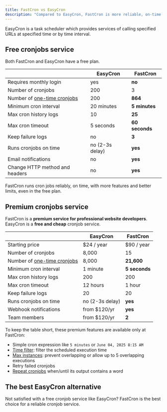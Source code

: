 ```yaml
---
title: FastCron vs EasyCron
description: "Compared to EasyCron, FastCron is more reliable, on-time, with more features for your cronjobs."
---
```


EasyCron is a task scheduler which provides services of calling specified URLs at specified time or by time interval.

## Free cronjobs service

Both FastCron and EasyCron have a free plan.

|                                                          | EasyCron        | **FastCron**   |
| -------------------------------------------------------- | --------------- | -------------- |
| Requires monthly login                                   | yes             | **no**         |
| Number of cronjobs                                       | 200             | 3              |
| Number of [one-time cronjobs](/guides/one-time-cronjobs) | 200             | **864**        |
| Minimum cron interval                                    | 20 minutes      | **5 minutes**  |
| Max cron history logs                                    | 10              | **25**         |
| Max cron timeout                                         | 5 seconds       | **60 seconds** |
| Keep failure logs                                        | no              | **3**          |
| Runs cronjobs on time                                    | no (2-3s delay) | **yes**        |
| Email notifications                                      | no              | **yes**        |
| Change HTTP method and headers                           | no              | **yes**        |

FastCron runs cron jobs reliably, on time, with more features and better limits, even in the free plan.

## Premium cronjobs service

FastCron is a **premium service for professional website developers**.
EasyCron is a **free and cheap** cronjob service.

|                                                          | EasyCron        | **FastCron**  |
| -------------------------------------------------------- | --------------- | ------------- |
| Starting price                                           | $24 / year      | $90 / year    |
| Number of cronjobs                                       | 8,000           | 15            |
| Number of [one-time cronjobs](/guides/one-time-cronjobs) | 8,000           | **21,600**    |
| Minimum cron interval                                    | 1 minute        | **5 seconds** |
| Max cron history logs                                    | 200             | 200           |
| Max cron timeout                                         | 12 hours        | 1 hour        |
| Keep failure logs                                        | 20              | 20            |
| Runs cronjobs on time                                    | no (2-3s delay) | **yes**       |
| Webhook notifications                                    | from $120/yr    | **yes**       |
| Team members                                             | from $120/yr    | **2**         |

To keep the table short, these premium features are available only at FastCron:

- Simple cron expression like `5 minutes` or `June 04, 2025 8:15 AM`
- [Time filter](/blog/time-filter): filter the scheduled execution time
- [Max instances](/blog/max-instances): prevent overlapping or allow up to 5 overlapping executions
- Retry failed cronjobs
- [Repeat cronjobs](/blog/repeat-cronjob) when/until its output contains a word

## The best EasyCron alternative

Not satisfied with a free cronjob service like EasyCron? FastCron is the best choice for a reliable cronjob service.
